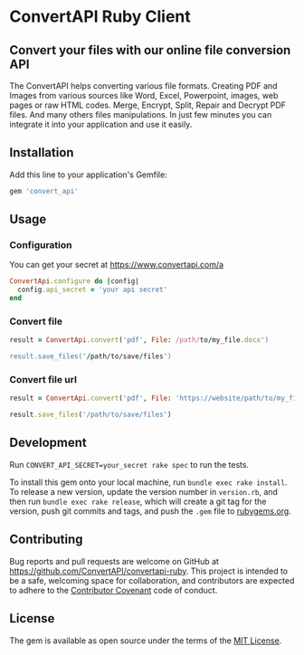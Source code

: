 # ConvertAPI Ruby Client
## Convert your files with our online file conversion API

The ConvertAPI helps converting various file formats. Creating PDF and Images from various sources like Word, Excel, Powerpoint, images, web pages or raw HTML codes. Merge, Encrypt, Split, Repair and Decrypt PDF files. And many others files manipulations. In just few minutes you can integrate it into your application and use it easily.


## Installation

Add this line to your application's Gemfile:

```ruby
gem 'convert_api'
```

## Usage

### Configuration

You can get your secret at https://www.convertapi.com/a

```ruby
ConvertApi.configure do |config|
  config.api_secret = 'your api secret'
end
```

### Convert file

```ruby
result = ConvertApi.convert('pdf', File: /path/to/my_file.docx')

result.save_files('/path/to/save/files')
```

### Convert file url

```ruby
result = ConvertApi.convert('pdf', File: 'https://website/path/to/my_file.docx')

result.save_files('/path/to/save/files')
```

## Development

Run `CONVERT_API_SECRET=your_secret rake spec` to run the tests.

To install this gem onto your local machine, run `bundle exec rake install`. To release a new version, update the version number in `version.rb`, and then run `bundle exec rake release`, which will create a git tag for the version, push git commits and tags, and push the `.gem` file to [rubygems.org](https://rubygems.org).

## Contributing

Bug reports and pull requests are welcome on GitHub at https://github.com/ConvertAPI/convertapi-ruby. This project is intended to be a safe, welcoming space for collaboration, and contributors are expected to adhere to the [Contributor Covenant](http://contributor-covenant.org) code of conduct.

## License

The gem is available as open source under the terms of the [MIT License](https://opensource.org/licenses/MIT).
